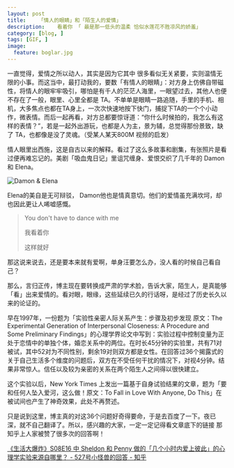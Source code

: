 ```yaml
---
layout: post  
title:    「情人的眼睛」和「陌生人的爱情」
description:    看着你 「 最是那一低头的温柔 恰似水莲花不胜凉风的娇羞」 
category: [blog, ]  
tags: [GIF, ]  
image:
  feature: boglar.jpg
---
```


一直觉得，爱情之所以动人，其实是因为它其中 很多看似无关紧要，实则温情无限的小事。而这当中，最打动我的，要数「有情人的眼睛」：对方身上仿佛自带磁性，将情人的眼牢牢吸引，哪怕是有千人的茫茫人海里，一眼望过去，其他人也便不存在了一般，眼里、心里全都是 TA。不单单是眼睛一路追随，手里的手机、相机，大多焦点也都在TA身上，一次次快速地按下快门，捕捉下TA的一个个小动作，微表情。而后一起再看，对方总都要惊讶道：“你什么时候拍的，我怎么有这样的表情？”，若是一起外出游玩，也都是人为主，景为辅，总觉得那份景致，缺了 TA，也都像是没了灵魂。（受某人某天800M 视频的启发）

情人眼里出西施，这是自古以来的解释。看过了这么多故事和剧集，有张照片是看过便再难忘记的。美剧「吸血鬼日记」里诅咒缠身、爱恨交织了几千年的 Damon和 Elena。

![Damon & Elena](http://7xp8y1.com1.z0.glb.clouddn.com/0.gif)

Elena的美自是无可辩驳， Damon他也是情真意切。他们的爱情虽充满坎坷，却也因此更让人唏嘘感慨。

> You don't have to dance with me    
> 
> 我看着你 
> 
> 这样就好

那这说来说去，还是要本来就有爱啊，单身汪要怎么办，没人看的时候自己看自己？

那么，言归正传，博主现在要转换成严肃的学术脸，告诉大家，陌生人，是真能够「看」出来爱情的。看对眼，眼缘，这些延续已久的行话呀，是经过了历史长久以来的论证的。

早在1997年，一份题为「实验性亲密人际关系产生：步骤及初步发现 原文：The Experimental Generation of Interpersonal Closeness: A Procedure and Some Preliminary Findings」的心理学界论文中写到：实验过程中控制变量为正处于恋情中的单独个体，婚恋关系中的两位。在时长45分钟的实验里，共有71对被试，其中52对为不同性别，剩余19对则双方都是女性。在回答过36个揭露式的关于自己生活多个维度的问题后，双方在不受任何干扰的情况下，对视4分钟。结果非常惊人。信任以及较为亲密的关系在两个陌生人之间得以很快建立。

这个实验以后，New York Times 上发出一篇基于自身试验结果的文章，题为「要和任何人坠入爱河，这么做！原文：To Fall in Love With Anyone, Do This」在被试间也产生了神奇效果，此处不再赘述。

只是说到这里，博主真的对这36个问题好奇得要命，于是去百度了一下。夜已深，就不自己翻译了。所以，感兴趣的大家，一定一定记得看文章底下的链接 那知乎上人家被赞了很多次的回答啊！

[《生活大爆炸》S08E16 中 Sheldon 和 Penny 做的「几个小时内爱上彼此」的心理学实验来源自哪里？ - 527号小怪兽的回答 - 知乎](http://www.zhihu.com/question/28417861/answer/41786181#rd)